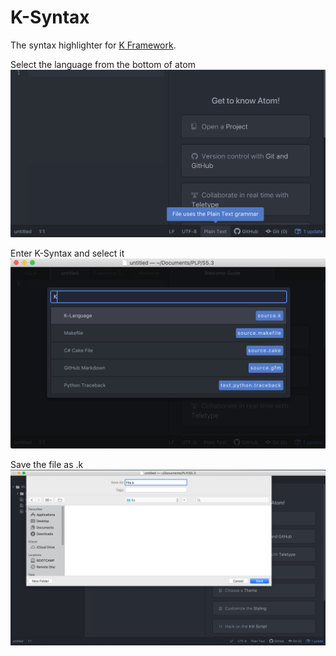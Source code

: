 # K-Syntax

The syntax highlighter for [K Framework](http://www.kframework.org/index.php/Main_Page). 

Select the language from the bottom of atom
![alt text](https://github.com/vladbarbu/K-Syntax/blob/master/settings/1.png)

Enter K-Syntax and select it
![alt text](https://github.com/vladbarbu/K-Syntax/blob/master/settings/2.png)

Save the file as .k
![alt text](https://github.com/vladbarbu/K-Syntax/blob/master/settings/3.png)
